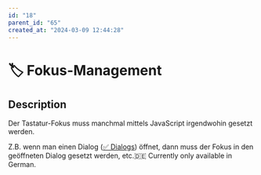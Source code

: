 ```yaml
---
id: "18"
parent_id: "65"
created_at: "2024-03-09 12:44:28"
---
```


# 🏷️ Fokus-Management

## Description

Der Tastatur-Fokus muss manchmal mittels JavaScript irgendwohin gesetzt werden.

Z.B. wenn man einen Dialog ([✅ Dialogs](/en/wcag/4.1.2a-advanced-controls-widgets/dialogs)) öffnet, dann muss der Fokus in den geöffneten Dialog gesetzt werden, etc.🇩🇪 Currently only available in German.

